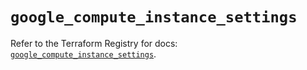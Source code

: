 # `google_compute_instance_settings`

Refer to the Terraform Registry for docs: [`google_compute_instance_settings`](https://registry.terraform.io/providers/hashicorp/google/6.49.3/docs/resources/compute_instance_settings).
